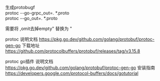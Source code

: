 
生成protobugf
<br>
protoc --go-grpc_out=. *.proto
<br>
protoc --go_out=. *.proto

需要将 
,omit去掉empty"
替换为 
"



protoc 
说明文档
https://pkg.go.dev/github.com/golang/protobuf/protoc-gen-go
下载地址
https://github.com/protocolbuffers/protobuf/releases/tag/v3.15.8

protoc go插件
说明文档
https://pkg.go.dev/github.com/golang/protobuf/protoc-gen-go
安装指南
https://developers.google.com/protocol-buffers/docs/gotutorial
